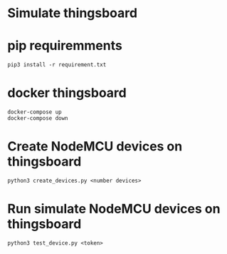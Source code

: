 # Simulate thingsboard

# pip requiremments
    pip3 install -r requirement.txt

# docker thingsboard
    docker-compose up
    docker-compose down

# Create NodeMCU devices on thingsboard
    python3 create_devices.py <number devices>

# Run simulate NodeMCU devices on thingsboard
    python3 test_device.py <token>
